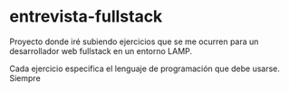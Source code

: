 # entrevista-fullstack

Proyecto donde iré subiendo ejercicios que se me ocurren para un desarrollador web fullstack en un entorno LAMP.

Cada ejercicio especifica el lenguaje de programación que debe usarse. Siempre 
<!--stackedit_data:
eyJoaXN0b3J5IjpbMjY4ODMxNDY5XX0=
-->